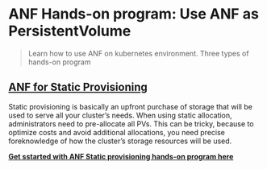 # ANF Hands-on program: Use ANF as PersistentVolume

> Learn how to use ANF on kubernetes environment. Three types of hands-on program

## [ANF for Static Provisioning](https://github.com/maysay1999/anfdemo01/blob/main/static-prov.md)
Static provisioning is basically an upfront purchase of storage that will be used to serve all your cluster’s needs. When using static allocation, administrators need to pre-allocate all PVs. This can be tricky, because to optimize costs and avoid additional allocations, you need precise foreknowledge of how the cluster’s storage resources will be used.

**[Get sstarted with ANF Static provisioning hands-on program here](https://github.com/maysay1999/anfdemo01/blob/main/static-prov.md)**
